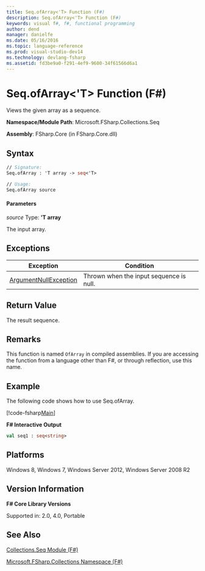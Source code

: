 ```yaml
---
title: Seq.ofArray<'T> Function (F#)
description: Seq.ofArray<'T> Function (F#)
keywords: visual f#, f#, functional programming
author: dend
manager: danielfe
ms.date: 05/16/2016
ms.topic: language-reference
ms.prod: visual-studio-dev14
ms.technology: devlang-fsharp
ms.assetid: fd3be9a0-f291-4ef9-9600-34f61566d6a1 
---
```


# Seq.ofArray<'T> Function (F#)

Views the given array as a sequence.

**Namespace/Module Path**: Microsoft.FSharp.Collections.Seq

**Assembly**: FSharp.Core (in FSharp.Core.dll)


## Syntax

```fsharp
// Signature:
Seq.ofArray : 'T array -> seq<'T>

// Usage:
Seq.ofArray source
```

#### Parameters
*source*
Type: **'T array**


The input array.

## Exceptions

|Exception|Condition|
|----|----|
|[ArgumentNullException](https://msdn.microsoft.com/library/system.argumentnullexception.aspx)|Thrown when the input sequence is null.|

## Return Value

The result sequence.

## Remarks
This function is named `OfArray` in compiled assemblies. If you are accessing the function from a language other than F#, or through reflection, use this name.

## Example

The following code shows how to use Seq.ofArray.

[!code-fsharp[Main](snippets/fssequences/snippet60.fs)]

**F# Interactive Output**

```fsharp
val seq1 : seq<string>
```

## Platforms
Windows 8, Windows 7, Windows Server 2012, Windows Server 2008 R2


## Version Information
**F# Core Library Versions**

Supported in: 2.0, 4.0, Portable




## See Also
[Collections.Seq Module &#40;F&#35;&#41;](Collections.Seq-Module-%5BFSharp%5D.md)

[Microsoft.FSharp.Collections Namespace &#40;F&#35;&#41;](Microsoft.FSharp.Collections-Namespace-%5BFSharp%5D.md)

